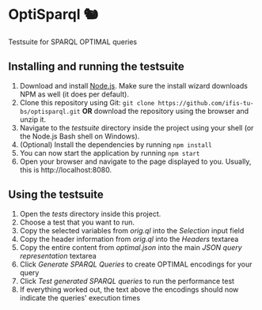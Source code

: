 # OptiSparql 🐿️
Testsuite for SPARQL OPTIMAL queries

## Installing and running the testsuite
1. Download and install [Node.js](https://nodejs.org). Make sure the install wizard downloads NPM as well (it does per default).
2. Clone this repository using Git: `git clone https://github.com/ifis-tu-bs/optisparql.git` **OR** download the repository using the browser and unzip it.
3. Navigate to the *testsuite* directory inside the project using your shell (or the Node.js Bash shell on Windows).
4. (Optional) Install the dependencies by running `npm install`
5. You can now start the application by running `npm start`
6. Open your browser and navigate to the page displayed to you. Usually, this is http://localhost:8080.

## Using the testsuite
1. Open the *tests* directory inside this project.
2. Choose a test that you want to run.
3. Copy the selected variables from *orig.ql* into the *Selection* input field
4. Copy the header information from *orig.ql* into the *Headers* textarea
5. Copy the entire content from *optimal.json* into the main *JSON query representation* textarea
6. Click *Generate SPARQL Queries* to create OPTIMAL encodings for your query
7. Click *Test generated SPARQL queries* to run the performance test
8. If everything worked out, the text above the encodings should now indicate the queries' execution times